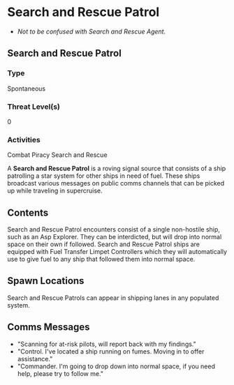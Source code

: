 # Search and Rescue Patrol
- *Not to be confused with Search and Rescue Agent.*

## Search and Rescue Patrol

### Type

Spontaneous

### Threat Level(s)

0

### Activities

Combat
Piracy
Search and Rescue

A **Search and Rescue Patrol** is a roving signal source that consists of a ship patrolling a star system for other ships in need of fuel. These ships broadcast various messages on public comms channels that can be picked up while traveling in supercruise.

## Contents

Search and Rescue Patrol encounters consist of a single non-hostile ship, such as an Asp Explorer. They can be interdicted, but will drop into normal space on their own if followed. Search and Rescue Patrol ships are equipped with Fuel Transfer Limpet Controllers which they will automatically use to give fuel to any ship that followed them into normal space.

## Spawn Locations

Search and Rescue Patrols can appear in shipping lanes in any populated system.

## Comms Messages

- "Scanning for at-risk pilots, will report back with my findings."
- "Control. I've located a ship running on fumes. Moving in to offer assistance."
- "Commander. I'm going to drop down into normal space, if you need help, please try to follow me."